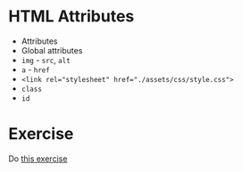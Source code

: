 # HTML Attributes

* Attributes
* Global attributes
* `img` - `src`, `alt`
* `a` - `href`
* `<link rel="stylesheet" href="./assets/css/style.css">`
* `class`
* `id`

# Exercise

Do [this exercise](./01-Class-Content/01-HTML-Git-CSS/01-Activities/08-Stu_Attributes/README.md)